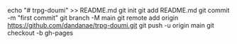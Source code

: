 echo "# trpg-doumi" >> README.md
git init
git add README.md
git commit -m "first commit"
git branch -M main
git remote add origin https://github.com/dandanae/trpg-doumi.git
git push -u origin main
git checkout -b gh-pages
